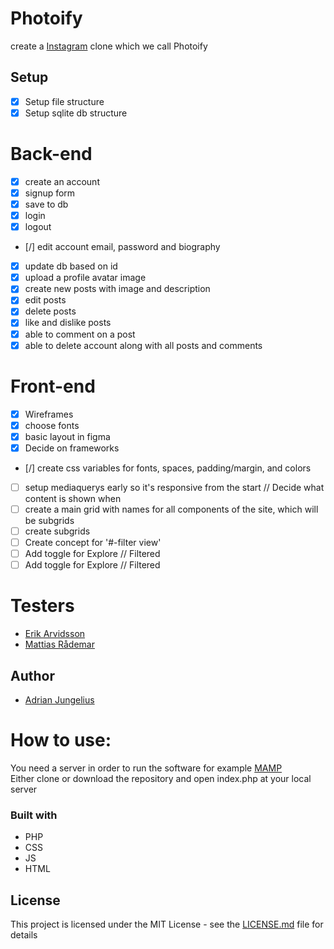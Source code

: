 # Photoify

create a [Instagram](https://enmwikipediaorg/wiki/Instagram) clone which we call Photoify

## Setup

- [x] Setup file structure
- [x] Setup sqlite db structure

# Back-end

- [x] create an account
- [x] signup form
- [x] save to db
- [x] login
- [x] logout
- [/] edit account email, password and biography
- [x] update db based on id
- [x] upload a profile avatar image
- [x] create new posts with image and description
- [x] edit posts
- [x] delete posts
- [x] like and dislike posts
- [x] able to comment on a post
- [x] able to delete account along with all posts and comments

# Front-end

- [x] Wireframes
- [x] choose fonts
- [x] basic layout in figma
- [x] Decide on frameworks
- [/] create css variables for fonts, spaces, padding/margin, and colors
- [ ] setup mediaquerys early so it's responsive from the start // Decide what content is shown when
- [ ] create a main grid with names for all components of the site, which will be subgrids
- [ ] create subgrids
- [ ] Create concept for '#-filter view'
- [ ] Add toggle for Explore // Filtered
- [ ] Add toggle for Explore // Filtered

# Testers
* [Erik Arvidsson](https://github.com/erikarvidsson)
* [Mattias Rådemar](https://github.com/Raademar)

## Author 
* [Adrian Jungelius](https://github.com/AdrianJung)

# How to use:  

You need a server in order to run the software for example [MAMP](https://www.mamp.info/en/)  
Either clone or download the repository and open index.php at your local server  

### Built with
* PHP
* CSS 
* JS 
* HTML 

## License

This project is licensed under the MIT License - see the [LICENSE.md](LICENSE.md) file for details
